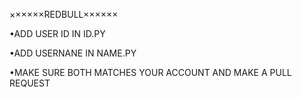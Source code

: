 ××××××REDBULL××××××

•ADD USER ID IN ID.PY

•ADD USERNANE IN NAME.PY

•MAKE SURE BOTH MATCHES YOUR ACCOUNT AND MAKE A PULL REQUEST
